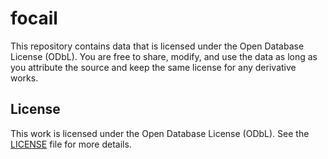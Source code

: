 # focail

This repository contains data that is licensed under the Open Database License (ODbL). You are free to share, modify, and use the data as long as you attribute the source and keep the same license for any derivative works.

## License


This work is licensed under the Open Database License (ODbL). See the [LICENSE](LICENSE) file for more details.
